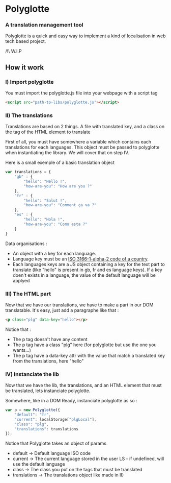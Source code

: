 # Polyglotte
### A translation management tool

Polyglotte is a quick and easy way to implement a kind of localisation in web tech based project.

/!\ W.I.P

## How it work

### I) Import polyglotte
You must import the polyglotte.js file into your webpage with a script tag
```html
<script src="path-to-libs/polyglotte.js"></script>
```


### II) The translations
Translations are based on 2 things. A file with translated key, and a class on the tag of the HTML element to translate

First of all, you must have somewhere a variable which contains each translations for each languages. This object must be passed to polyglotte when instantiating the library. We will cover that on step IV.

Here is a small exemple of a basic translation object
```javascript
var translations = {
    "gb" : {
    	"hello": "Hello !",
    	"how-are-you": "How are you ?"
    },
    "fr" : {
    	"hello": "Salut !",
    	"how-are-you": "Comment ça va ?"
    },
    "es" : {
    	"hello": "Hola !",
    	"how-are-you": "Como esta ?"
    }
}
```

Data organisations :
* An object with a key for each language.
* Language key must be an [ISO 3166-1-alpha-2 code of a country](https://www.iso.org/obp/ui/#search).
* Each languages keys are a JS object containing a key for the text part to translate (like "hello" is present in gb, fr and es language keys). If a key doen't exists in a language, the value of the default language will be applyed

### III) The HTML part
Now that we have our translations, we have to make a part in our DOM translatable.
It's easy, just add a paragraphe like that :
```html
<p class="plg" data-key="hello"></p>
```

Notice that :
* The p tag doesn't have any content
* The p tag have a class "plg" here (for polyglotte but use the one you wants...)
* The p tag have a data-key attr with the value that match a translated key from the translations, here "hello" 

### IV) Instanciate the lib
Now that we have the lib, the translations, and an HTML element that must be translated, lets instanciate polyglotte.

Somewhere, like in a DOM Ready, instanciate polyglotte as so :
```javascript
var p = new Polyglotte({
    "default": "fr",
    "current": localStorage["plgLocal"],
    "class": "plg",
    "translations": translations
});
```

Notice that Polyglotte takes an object of params
* default -> Default language ISO code
* current -> The current language stored in the user LS - if undefined, will use the default language
* class -> The class you put on the tags that must be translated
* translations -> The translations object like made in II)